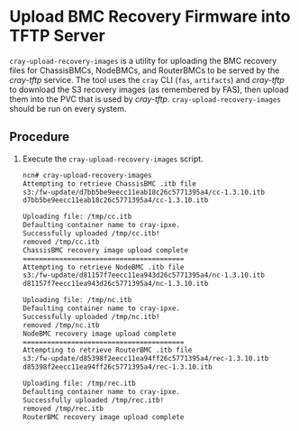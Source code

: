 # Upload BMC Recovery Firmware into TFTP Server

`cray-upload-recovery-images` is a utility for uploading the BMC recovery files for ChassisBMCs, NodeBMCs, and RouterBMCs to be served by the *cray-tftp* service. The tool uses the `cray` CLI (`fas`, `artifacts`) and *cray-tftp* to download the S3 recovery images (as remembered by FAS), then upload them into the PVC that is used by *cray-tftp*.
`cray-upload-recovery-images` should be run on every system.

## Procedure

1. Execute the `cray-upload-recovery-images` script.

	```bash
	ncn# cray-upload-recovery-images
	Attempting to retrieve ChassisBMC .itb file
	s3:/fw-update/d7bb5be9eecc11eab18c26c5771395a4/cc-1.3.10.itb
	d7bb5be9eecc11eab18c26c5771395a4/cc-1.3.10.itb

	Uploading file: /tmp/cc.itb
	Defaulting container name to cray-ipxe.
	Successfully uploaded /tmp/cc.itb!
	removed /tmp/cc.itb
	ChassisBMC recovery image upload complete
	========================================
	Attempting to retrieve NodeBMC .itb file
	s3:/fw-update/d81157f7eecc11ea943d26c5771395a4/nc-1.3.10.itb
	d81157f7eecc11ea943d26c5771395a4/nc-1.3.10.itb

	Uploading file: /tmp/nc.itb
	Defaulting container name to cray-ipxe.
	Successfully uploaded /tmp/nc.itb!
	removed /tmp/nc.itb
	NodeBMC recovery image upload complete
	========================================
	Attempting to retrieve RouterBMC .itb file
	s3:/fw-update/d85398f2eecc11ea94ff26c5771395a4/rec-1.3.10.itb
	d85398f2eecc11ea94ff26c5771395a4/rec-1.3.10.itb

	Uploading file: /tmp/rec.itb
	Defaulting container name to cray-ipxe.
	Successfully uploaded /tmp/rec.itb!
	removed /tmp/rec.itb
	RouterBMC recovery image upload complete
	```